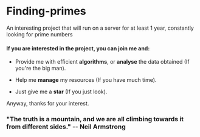 # Finding-primes

An interesting project that will run on a server for at least 1 year, constantly looking for prime numbers


#### If you are interested in the project, you can join me and:

- Provide me with efficient **algorithms**, or **analyse** the data obtained (If you're the big man).

- Help me **manage** my resources (If you have much time).

- Just give me a **star** (If you just look).

Anyway, thanks for your interest.

### "The truth is a mountain, and we are all climbing towards it from different sides." -- Neil Armstrong
